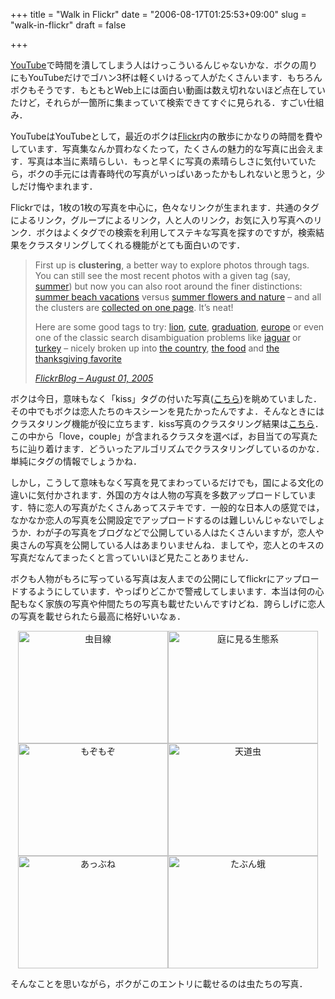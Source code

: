 +++
title = "Walk in Flickr"
date = "2006-08-17T01:25:53+09:00"
slug = "walk-in-flickr"
draft = false

+++

<p><a href="http://www.youtube.com/">YouTube</a>で時間を潰してしまう人はけっこういるんじゃないかな．ボクの周りにもYouTubeだけでゴハン3杯は軽くいけるって人がたくさんいます．もちろんボクもそうです．もともとWeb上には面白い動画は数え切れないほど点在していたけど，それらが一箇所に集まっていて検索できてすぐに見られる．すごい仕組み．</p>
<p>YouTubeはYouTubeとして，最近のボクは<a href="http://www.flickr.com/">Flickr</a>内の散歩にかなりの時間を費やしています．写真集なんか買わなくたって，たくさんの魅力的な写真に出会えます．写真は本当に素晴らしい．もっと早くに写真の素晴らしさに気付いていたら，ボクの手元には青春時代の写真がいっぱいあったかもしれないと思うと，少しだけ悔やまれます．</p>
<p>Flickrでは，1枚の1枚の写真を中心に，色々なリンクが生まれます．共通のタグによるリンク，グループによるリンク，人と人のリンク，お気に入り写真へのリンク．ボクはよくタグでの検索を利用してステキな写真を探すのですが，検索結果をクラスタリングしてくれる機能がとても面白いのです．</p>
<blockquote><p>
First up is <strong>clustering</strong>, a better way to explore photos through tags. You can still see the most recent photos with a given tag (say, <a href="http://www.flickr.com/photos/tags/summer/">summer</a>) but now you can also root around the finer distinctions: <a href="http://flickr.com/photos/tags/summer/clusters/beach-sea-vacation/">summer beach vacations</a> versus <a href="http://flickr.com/photos/tags/summer/clusters/flower-green-nature/">summer flowers and nature</a> &#8211; and all the clusters are <a href="http://flickr.com/photos/tags/summer/clusters">collected on one page</a>. It&#8217;s neat!</p>
<p>Here are some good tags to try: <a href="http://flickr.com/photos/tags/lion/clusters">lion</a>, <a href="http://flickr.com/photos/tags/cute/clusters">cute</a>, <a href="http://flickr.com/photos/tags/graduation/clusters">graduation</a>, <a href="http://flickr.com/photos/tags/europe/clusters">europe</a> or even one of the classic search disambiguation problems like <a href="http://flickr.com/photos/tags/jaguar/clusters">jaguar</a> or <a href="http://flickr.com/photos/tags/turkey/clusters">turkey</a> &#8211; nicely broken up into <a href="http://flickr.com/photos/tags/turkey/clusters/istanbul">the country</a>, <a href="http://flickr.com/photos/tags/turkey/clusters/food">the food</a> and <a href="http://flickr.com/photos/tags/turkey/clusters/thanksgiving">the thanksgiving favorite</a></p>
<p><a href="http://blog.flickr.com/flickrblog/2005/08/the_new_new_thi.html"><em>FlickrBlog &#8211; August 01, 2005</em></a>
</p></blockquote>
<p>ボクは今日，意味もなく「kiss」タグの付いた写真(<a href="http://www.flickr.com/photos/tags/kiss">こちら</a>)を眺めていました．その中でもボクは恋人たちのキスシーンを見たかったんですよ．そんなときにはクラスタリング機能が役に立ちます．kiss写真のクラスタリング結果は<a href="http://www.flickr.com/photos/tags/kiss/clusters/">こちら</a>．この中から「love，couple」が含まれるクラスタを選べば，お目当ての写真たちに辿り着けます．どういったアルゴリズムでクラスタリングしているのかな．単純にタグの情報でしょうかね．</p>
<p>しかし，こうして意味もなく写真を見てまわっているだけでも，国による文化の違いに気付かされます．外国の方々は人物の写真を多数アップロードしています．特に恋人の写真がたくさんあってステキです．一般的な日本人の感覚では，なかなか恋人の写真を公開設定でアップロードするのは難しいんじゃないでしょうか．わが子の写真をブログなどで公開している人はたくさんいますが，恋人や奥さんの写真を公開している人はあまりいませんね．ましてや，恋人とのキスの写真だなんてまったくと言っていいほど見たことありません．</p>
<p>ボクも人物がもろに写っている写真は友人までの公開にしてflickrにアップロードするようにしています．やっぱりどこかで警戒してしまいます．本当は何の心配もなく家族の写真や仲間たちの写真も載せたいんですけどね．誇らしげに恋人の写真を載せられたら最高に格好いいなぁ．</p>
<p><center><a href="http://www.flickr.com/photos/june29/216659051/" title="Photo Sharing"><img src="http://static.flickr.com/87/216659051_5717b8d690_m.jpg" width="240" height="180" alt="虫目線" /></a><a href="http://www.flickr.com/photos/june29/216658953/" title="Photo Sharing"><img src="http://static.flickr.com/60/216658953_099f2bdcc4_m.jpg" width="240" height="180" alt="庭に見る生態系" /></a><a href="http://www.flickr.com/photos/june29/216658936/" title="Photo Sharing"><img src="http://static.flickr.com/98/216658936_7d731aa6f4_m.jpg" width="240" height="180" alt="もぞもぞ" /></a><a href="http://www.flickr.com/photos/june29/216658857/" title="Photo Sharing"><img src="http://static.flickr.com/88/216658857_aca193d2e4_m.jpg" width="240" height="180" alt="天道虫" /></a><a href="http://www.flickr.com/photos/june29/216658845/" title="Photo Sharing"><img src="http://static.flickr.com/75/216658845_78cca31a8e_m.jpg" width="240" height="180" alt="あっぶね" /></a><a href="http://www.flickr.com/photos/june29/216658702/" title="Photo Sharing"><img src="http://static.flickr.com/65/216658702_eedcc6090d_m.jpg" width="240" height="180" alt="たぶん蛾" /></a></center></p>
<p>そんなことを思いながら，ボクがこのエントリに載せるのは虫たちの写真．</p>
